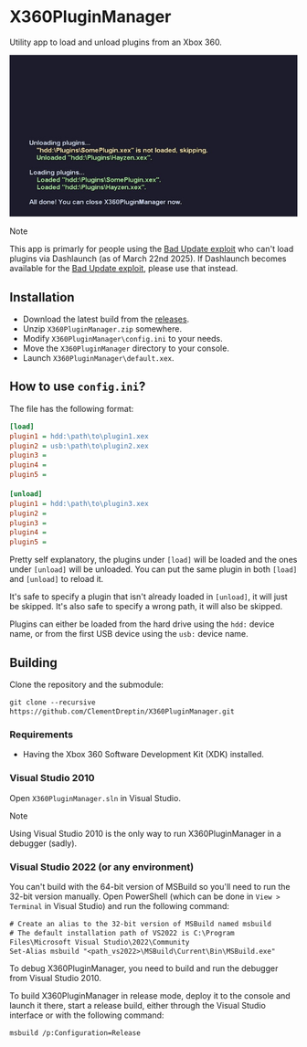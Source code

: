 # X360PluginManager

Utility app to load and unload plugins from an Xbox 360.

<p align="center"><img src="./resources/screenshots/example.jpg" alt="Example output of X360PluginManager" /></p>

> [!NOTE]
> This app is primarly for people using the [Bad Update exploit](https://github.com/grimdoomer/Xbox360BadUpdate) who can't load plugins via Dashlaunch (as of March 22nd 2025). If Dashlaunch becomes available for the [Bad Update exploit](https://github.com/grimdoomer/Xbox360BadUpdate), please use that instead.

## Installation

-   Download the latest build from the [releases](https://github.com/ClementDreptin/X360PluginManager/releases).
-   Unzip `X360PluginManager.zip` somewhere.
-   Modify `X360PluginManager\config.ini` to your needs.
-   Move the `X360PluginManager` directory to your console.
-   Launch `X360PluginManager\default.xex`.

## How to use `config.ini`?

The file has the following format:

```ini
[load]
plugin1 = hdd:\path\to\plugin1.xex
plugin2 = usb:\path\to\plugin2.xex
plugin3 =
plugin4 =
plugin5 =

[unload]
plugin1 = hdd:\path\to\plugin3.xex
plugin2 =
plugin3 =
plugin4 =
plugin5 =
```

Pretty self explanatory, the plugins under `[load]` will be loaded and the ones under `[unload]` will be unloaded. You can put the same plugin in both `[load]` and `[unload]` to reload it.

It's safe to specify a plugin that isn't already loaded in `[unload]`, it will just be skipped. It's also safe to specify a wrong path, it will also be skipped.

Plugins can either be loaded from the hard drive using the `hdd:` device name, or from the first USB device using the `usb:` device name.

## Building

Clone the repository and the submodule:

```
git clone --recursive https://github.com/ClementDreptin/X360PluginManager.git
```

### Requirements

-   Having the Xbox 360 Software Development Kit (XDK) installed.

### Visual Studio 2010

Open `X360PluginManager.sln` in Visual Studio.

> [!NOTE]
> Using Visual Studio 2010 is the only way to run X360PluginManager in a debugger (sadly).

### Visual Studio 2022 (or any environment)

You can't build with the 64-bit version of MSBuild so you'll need to run the 32-bit version manually. Open PowerShell (which can be done in `View > Terminal` in Visual Studio) and run the following command:

```PS1
# Create an alias to the 32-bit version of MSBuild named msbuild
# The default installation path of VS2022 is C:\Program Files\Microsoft Visual Studio\2022\Community
Set-Alias msbuild "<path_vs2022>\MSBuild\Current\Bin\MSBuild.exe"
```

To debug X360PluginManager, you need to build and run the debugger from Visual Studio 2010.

To build X360PluginManager in release mode, deploy it to the console and launch it there, start a release build, either through the Visual Studio interface or with the following command:

```PS1
msbuild /p:Configuration=Release
```
